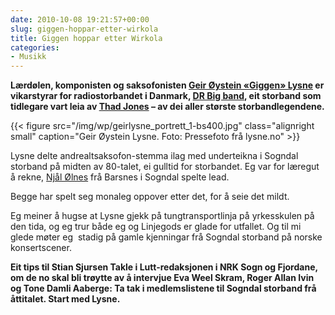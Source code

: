 ```yaml
---
date: 2010-10-08 19:21:57+00:00
slug: giggen-hoppar-etter-wirkola
title: Giggen hoppar etter Wirkola
categories:
- Musikk
---
```


**Lærdølen, komponisten og saksofonisten [Geir Øystein «Giggen» Lysne](http://www.lysne.no/default.asp?fid=1000) er vikarstyrar for radiostorbandet i Danmark, [DR Big band](http://en.wikipedia.org/wiki/DR_Big_Band), eit storband som tidlegare vart leia av [Thad Jones](http://en.wikipedia.org/wiki/Thad_Jones) – av dei aller største storbandlegendene.**

{{< figure src="/img/wp/geirlysne_portrett_1-bs400.jpg" class="alignright small" caption="Geir Øystein Lysne. Foto: Pressefoto frå lysne.no" >}}

<!--more-->

Lysne delte andrealtsaksofon-stemma ilag med underteikna i Sogndal storband på midten av 80-talet, ei gulltid for storbandet. Eg var for læregut å rekne, [Njål Ølnes](http://no.wikipedia.org/wiki/Nj%C3%A5l_%C3%98lnes) frå Barsnes i Sogndal spelte lead. 

Begge har spelt seg monaleg oppover etter det, for å seie det mildt. 

Eg meiner å hugse at Lysne gjekk på tungtransportlinja på yrkesskulen på den tida, og eg trur både eg og Linjegods er glade for utfallet. Og til mi glede møter eg  stadig på gamle kjenningar frå Sogndal storband på norske konsertscener.

**Eit tips til Stian Sjursen Takle i Lutt-redaksjonen i NRK Sogn og Fjordane, om de no skal bli trøytte av å intervjue Eva Weel Skram, Roger Allan Ivin og Tone Damli Aaberge: Ta tak i medlemslistene til Sogndal storband frå åttitalet. Start med Lysne.**
